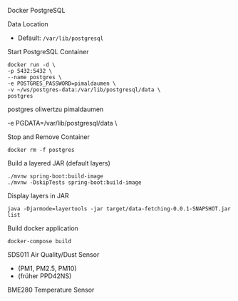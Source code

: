 Docker PostgreSQL

Data Location

* Default: ```/var/lib/postgresql```

Start PostgreSQL Container
```
docker run -d \
-p 5432:5432 \
--name postgres \
-e POSTGRES_PASSWORD=pimaldaumen \
-v ~/ws/postgres-data:/var/lib/postgresql/data \
postgres
```

postgres
oliwertzu
pimaldaumen

-e PGDATA=/var/lib/postgresql/data \

Stop and Remove Container
```
docker rm -f postgres
```

Build a layered JAR (default layers)
```
./mvnw spring-boot:build-image
./mvnw -DskipTests spring-boot:build-image
```

Display layers in JAR
```
java -Djarmode=layertools -jar target/data-fetching-0.0.1-SNAPSHOT.jar list
```

Build docker application
```
docker-compose build
```


SDS011 Air Quality/Dust Sensor 
- (PM1, PM2.5, PM10)
- (früher PPD42NS)

BME280 Temperature Sensor